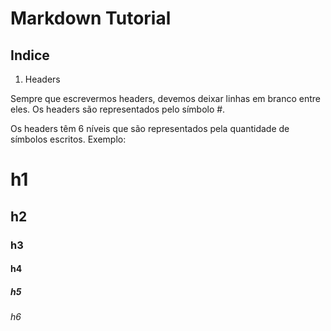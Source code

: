 # Markdown Tutorial

## Indice

1. Headers

Sempre que escrevermos headers, devemos deixar linhas em branco entre eles. Os headers são representados pelo símbolo #.



Os headers têm 6 níveis que são representados pela quantidade de símbolos escritos. Exemplo:



# h1



## h2



### h3



#### h4



##### h5



###### h6